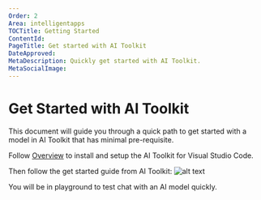 ```yaml
---
Order: 2
Area: intelligentapps
TOCTitle: Getting Started
ContentId:
PageTitle: Get started with AI Toolkit
DateApproved:
MetaDescription: Quickly get started with AI Toolkit.
MetaSocialImage:
---
```


# Get Started with AI Toolkit

This document will guide you through a quick path to get started with a model in AI Toolkit that has minimal pre-requisite.

Follow [Overview](overview.md) to install and setup the AI Toolkit for Visual Studio Code.

Then follow the get started guide from AI Toolkit:
![alt text](./images/get_started/get_started.png)

You will be in playground to test chat with an AI model quickly.
